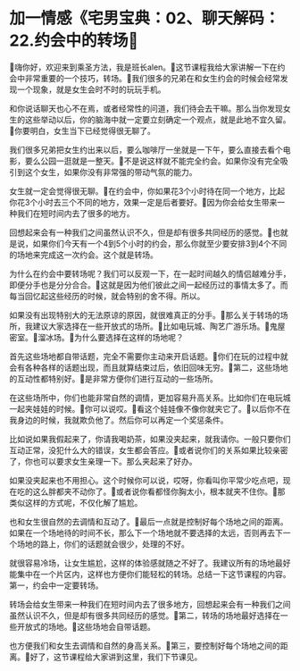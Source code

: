 # 加一情感《宅男宝典：02、聊天解码：22.约会中的转场

🎼嗨你好，欢迎来到乘圣方法，我是班长alen。🎼这节课程我给大家讲解一下在约会中非常重要的一个技巧，转场。🎼我们很多的兄弟在和女生约会的时候会经常发现一个现象，就是女生会时不时的玩玩手机。

和你说话聊天也心不在焉，或者经常性的问道，我们待会去干嘛。那么当你发现女生的这些举动以后，你的脑海中就一定要立刻确定一个观点，就是此地不宜久留。🎼你要明白，女生当下已经觉得很无聊了。

我们很多兄弟把女生约出来以后，要么咖啡厅一坐就是一下午，要么直接去看个电影，要么公园一逛就是一整天。🎼不是说这样就不能完全约会。如果你没有完全吸引到这个女生，如果你没有非常强的带动气氛的能力。

女生就一定会觉得很无聊。🎼在约会中，你如果花3个小时待在同一个地方，比起你花3个小时去三个不同的地方，效果一定是后者要好。🎼因为你会给女生带来一种我们在短时间内去了很多的地方。

回想起来会有一种我们之间虽然认识不久，但是却有很多共同经历的感觉。🎼也就是说，如果你们今天有一个4到5个小时的约会，那么你就至少要安排3到4个不同的场地来完成这一次约会。这个就是转场。

为什么在约会中要转场呢？我们可以反观一下，在一起时间越久的情侣越难分手，即便分手也是分分合合。🎼这就是因为他们彼此之间一起经历过的事情太多了。而每当回忆起这些经历的时候，就会特别的舍不得。所以。

如果没有出现特别大的无法原谅的原因，就很难真正的分手。🎼那么关于转场的场所，我建议大家选择在一些开放式的场所。🎼比如电玩城、陶艺广游乐场。🎼鬼屋密室。🎼溜冰场。🎼为什么要选择在这样的场地呢？

首先这些场地都自带话题，完全不需要你主动来开启话题。🎼你们在玩的过程中就会有各种各样的话题出现，而且就算结束过后，依旧回味无穷。🎼第二，这些场地的互动性都特别好。🎼是非常方便你们进行互动的一些场所。

在这些场所中，你们也能非常自然的调情，更加容易升高关系。比如你们在电玩城一起夹娃娃的时候。🎼你可以说哎。🎼看这个娃娃像不像你就夹它了。🎼以后你不在我身边的时候，我就欺负他了。然后你可以再定一个奖惩条件。

比如说如果我假起来了，你请我喝奶茶，如果没夹起来，就我请你。一般只要你们互动正常，没犯什么大的错误，女生都会答应。🎼或者说你们的关系如果比较亲密了，你也可以要求女生亲理一下。那么夹起来了好办。

如果没夹起来也不用担心。这个时候你可以说，哎呀，你看叫你平常少吃点吧，现在吃的这么胖都夹不动你了。🎼或者说你看都怪你胸太小，根本就夹不住你。🎼那类似这样的方式呢，不仅化解了尴尬。

也和女生很自然的去调情和互动了。🎼最后一点就是控制好每个场地之间的距离。如果在一个场地待的时间不长，那么下一个场地就不要选择的太远，否则再去下一个场地的路上，你们的话题就会很少，处理的不好。

就很容易冷场，让女生尴尬，这样的体验感就随之不好了。我建议所有的场地最好能集中在一个片区内，这样也方便你们能轻松的转场。总结一下这节课程的内容。第一，约会中一定要转场。

转场会给女生带来一种我们在短时间内去了很多地方，回想起来会有一种我们之间虽然认识不久，但是却有很多共同经历的感觉。🎼第二，转场的场地最好选择在一些开放式的场地。🎼这些场地会自带话题。

也方便我们和女生去调情和自然的身高关系。🎼第三，要控制好每个场地之间的距离。🎼好了，这节课程给大家讲到这里，我们下节课见。

